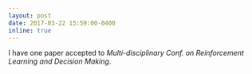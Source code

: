 ```yaml
---
layout: post
date: 2017-03-22 15:59:00-0400
inline: true
---
```


I have one paper accepted to *Multi-disciplinary Conf. on Reinforcement Learning and Decision Making*.
